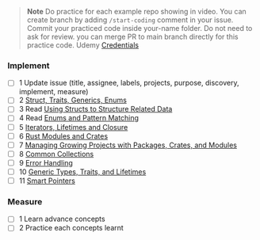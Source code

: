 > **Note**
Do practice for each example repo showing in video.
You can create branch by adding `/start-coding` comment in your issue.
Commit your practiced code inside your-name folder.
Do not need to ask for review. you can merge PR to main branch directly for this practice code.
Udemy [Credentials](https://github.com/StaytunedLLP/training/blob/main/training-paths/credentials.md)

### Implement
- [ ] 1 Update issue (title, assignee, labels, projects, purpose, discovery, implement, measure)
- [ ] 2 [Struct, Traits, Generics, Enums ](https://www.udemy.com/course/rust-programming-master-class-from-beginner-to-expert/learn/lecture/31143830#announcements)
- [ ] 3 Read [Using Structs to Structure Related Data](https://doc.rust-lang.org/book/ch05-00-structs.html#using-structs-to-structure-related-data)
- [ ] 4 Read [Enums and Pattern Matching](https://doc.rust-lang.org/book/ch06-00-enums.html#enums-and-pattern-matching)
- [ ] 5 [Iterators, Lifetimes and Closure](https://www.udemy.com/course/rust-programming-master-class-from-beginner-to-expert/learn/lecture/31143866#announcements)
- [ ] 6 [Rust Modules and Crates](https://www.udemy.com/course/rust-programming-master-class-from-beginner-to-expert/learn/lecture/31143894#overview)
- [ ] 7 [Managing Growing Projects with Packages, Crates, and Modules](https://doc.rust-lang.org/book/ch07-00-managing-growing-projects-with-packages-crates-and-modules.html#managing-growing-projects-with-packages-crates-and-modules)
- [ ] 8 [Common Collections](https://doc.rust-lang.org/book/ch08-00-common-collections.html#common-collections)
- [ ] 9 [Error Handling](https://doc.rust-lang.org/book/ch09-00-error-handling.html#error-handling)
- [ ] 10 [Generic Types, Traits, and Lifetimes](https://doc.rust-lang.org/book/ch10-00-generics.html#generic-types-traits-and-lifetimes)
- [ ] 11 [Smart Pointers](https://www.udemy.com/course/rust-programming-master-class-from-beginner-to-expert/learn/lecture/31573742#overview)

### Measure
- [ ] 1 Learn advance concepts
- [ ] 2 Practice each concepts learnt

<!-- Duration: 7d -->